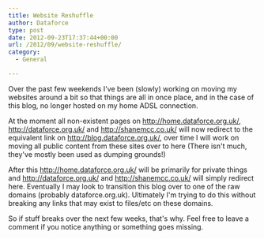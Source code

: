 ```yaml
---
title: Website Reshuffle
author: Dataforce
type: post
date: 2012-09-23T17:37:44+00:00
url: /2012/09/website-reshuffle/
category:
  - General

---
```

Over the past few weekends I've been (slowly) working on moving my websites around a bit so that things are all in once place, and in the case of this blog, no longer hosted on my home ADSL connection.

At the moment all non-existent pages on http://home.dataforce.org.uk/, http://dataforce.org.uk/ and http://shanemcc.co.uk/ will now redirect to the equivalent link on http://blog.dataforce.org.uk/, over time I will work on moving all public content from these sites over to here (There isn't much, they've mostly been used as dumping grounds!)

After this http://home.dataforce.org.uk/ will be primarily for private things and http://dataforce.org.uk/ and http://shanemcc.co.uk/ will simply redirect here. Eventually I may look to transition this blog over to one of the raw domains (probably dataforce.org.uk). Ultimately I'm trying to do this without breaking any links that may exist to files/etc on these domains.

So if stuff breaks over the next few weeks, that's why. Feel free to leave a comment if you notice anything or something goes missing.
